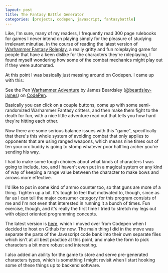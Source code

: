 ```yaml
---
layout: post
title: The Fantasy Battle Generator
categories: [projects, codepen, javascript, fantasybattle]
---
```


Like, I'm sure, many of my readers, I frequently read 300 page rulebooks for games I never intend on playing simply for the pleasure of studying irrelevant minutiae. In the course of reading the latest version of [Warhammer Fantasy Roleplay][1], a really gritty and fun roleplaying game for people that have a keen dislike for the characters they're roleplaying, I found myself wondering how some of the combat mechanics might play out if they were automated.

At this point I was basically just messing around on Codepen. I came up with this:

<p data-height="264" data-theme-id="22892" data-slug-hash="BovRop" data-default-tab="result" data-user="beardsley-james" class="codepen">See the Pen <a href="http://codepen.io/beardsley-james/pen/BovRop/">Warhammer Adventure</a> by James Beardsley (<a href="http://codepen.io/beardsley-james">@beardsley-james</a>) on <a href="http://codepen.io">CodePen</a>.</p>
<script async src="//assets.codepen.io/assets/embed/ei.js"></script>

Basically you can click on a couple buttons, come up with some semi-randomized Warhammer Fantasy critters, and then make them fight to the death for fun, with a nice little adventure read out that tells you how hard they're hitting each other.

Now there are some serious balance issues with this "game", specifically that there's this whole system of avoiding combat that only applies to opponents that are using ranged weapons, which means nine times out of ten your orc buddy is going to stomp whatever poor halfling archer you're sending his way. 

I had to make some tough choices about what kinds of characters I was going to include, too, and I haven't even put in a magical system or any kind of way of keeping a range value between the character to make bows and arrows more effective.

I'd like to put in some kind of ammo counter too, so that guns are more of a thing. Tighten up a bit. It's tough to feel that motivated to, though, since as far as I can tell the major consumer category for this program consists of me and I'm not even that interested in running it a bunch of times. Fun exercise, though, and it's really the first time I tried to stretch my legs out with object oriented programming concepts.

The latest version is [here][2], which I moved over from Codepen when I decided to host on Github for now. The main thing I did in the move was separate the parts of the Javascript code bank into their own separate files which isn't at all best practice at this point, and make the form to pick characters a bit more robust and interesting.

I also added an ability for the game to store and serve pre-generated characters types, which is something I might revisit when I start hooking some of these things up to backend software.

[1]: https://www.fantasyflightgames.com/en/products/warhammer-fantasy-roleplay/
[2]: http://beardsley-james.github.io/fantasybattlegenerator/